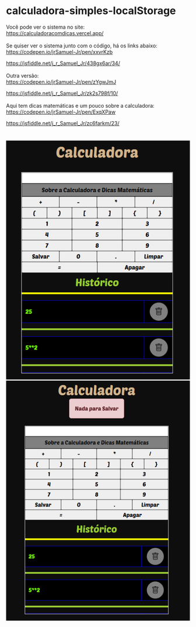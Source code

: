 #
# calculadora-simples-localStorage

Você pode ver o sistema no site:<br>
https://calculadoracomdicas.vercel.app/
<br><br>
Se quiser ver o sistema junto com o código, há os links abaixo:<br>
https://codepen.io/jrSamuel-Jr/pen/xxvrKzb

https://jsfiddle.net/j_r_Samuel_Jr/438gx6ar/34/
<br><br>
Outra versão:<br>
https://codepen.io/jrSamuel-Jr/pen/zYgwJmJ

https://jsfiddle.net/j_r_Samuel_Jr/zk2s798f/10/
<br><br>
Aqui tem dicas matemáticas e um pouco sobre a calculadora:<br>
https://codepen.io/jrSamuel-Jr/pen/ExqXPaw

https://jsfiddle.net/j_r_Samuel_Jr/zc6farkm/23/

#
![alt text](captura_print.png)
![alt text](captura-print.png)
#
